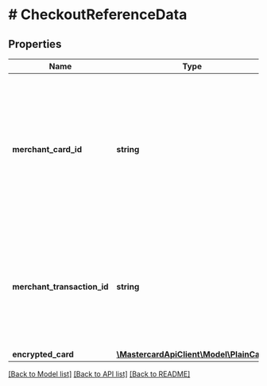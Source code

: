 # # CheckoutReferenceData

## Properties

Name | Type | Description | Notes
------------ | ------------- | ------------- | -------------
**merchant_card_id** | **string** | Optionally carries the Card Identifier returned by Save Card on File endpoint. When provided here, Mastercard&#39;s SRCI system will use the associated Card to perform a checkout and return the transaction credentials for the same:  * For Subsequent Payment, this will be the value returned by SaveCOF operation. * For Subsequent Split Shipment, this will be the value returned by a previous POST: checkout/transaction/credentials) operation. | [optional]
**merchant_transaction_id** | **string** | Optionally carries the Merchant Checkout Transaction Identifier which is returned in the checkoutResponse to either checkoutWithCard or checkoutWithNewCard JavaScript methods and links the client-side JavaScript calls and server-side API calls for a specific transaction. Optional for Subsequent Payment or Subsequent Split Shipment. | [optional]
**encrypted_card** | [**\MastercardApiClient\Model\PlainCard**](PlainCard.md) |  | [optional]

[[Back to Model list]](../../README.md#models) [[Back to API list]](../../README.md#endpoints) [[Back to README]](../../README.md)
